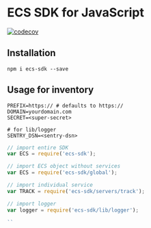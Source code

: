 # ECS SDK for JavaScript

[![codecov](https://codecov.io/gh/goECS/ecs-sdk-js/branch/master/graph/badge.svg?token=PNT95664BY)](https://codecov.io/gh/goECS/ecs-sdk-js)

## Installation

```shell script
npm i ecs-sdk --save
```

## Usage for inventory 

```shell script
PREFIX=https:// # defaults to https://
DOMAIN=yourdomain.com
SECRET=<super-secret>

# for lib/logger
SENTRY_DSN=<sentry-dsn>
```

```js
// import entire SDK
var ECS = require('ecs-sdk');

// import ECS object without services
var ECS = require('ecs-sdk/global');

// import individual service
var TRACK = require('ecs-sdk/servers/track');

// import logger
var logger = require('ecs-sdk/lib/logger');

``

